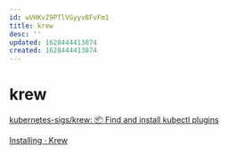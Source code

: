 ```yaml
---
id: wVHKvZ9PTlVGyyvBFvFm1
title: krew
desc: ''
updated: 1628444413874
created: 1628444413874
---
```

# krew
[kubernetes-sigs/krew: 📦 Find and install kubectl plugins](https://github.com/kubernetes-sigs/krew/)

[Installing · Krew](https://krew.sigs.k8s.io/docs/user-guide/setup/install/)
